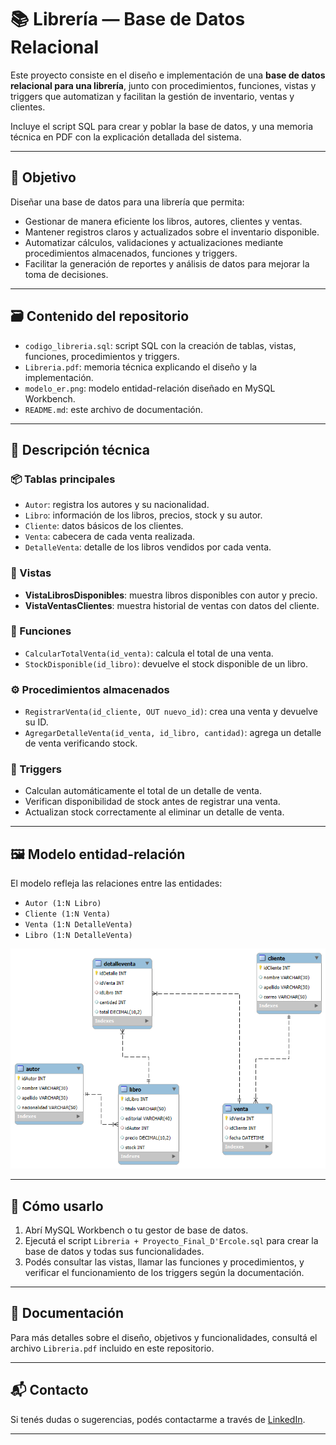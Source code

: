 # 📚 Librería — Base de Datos Relacional

Este proyecto consiste en el diseño e implementación de una **base de datos relacional para una librería**, junto con procedimientos, funciones, vistas y triggers que automatizan y facilitan la gestión de inventario, ventas y clientes.  

Incluye el script SQL para crear y poblar la base de datos, y una memoria técnica en PDF con la explicación detallada del sistema.

---

## 🎯 Objetivo

Diseñar una base de datos para una librería que permita:
- Gestionar de manera eficiente los libros, autores, clientes y ventas.
- Mantener registros claros y actualizados sobre el inventario disponible.
- Automatizar cálculos, validaciones y actualizaciones mediante procedimientos almacenados, funciones y triggers.
- Facilitar la generación de reportes y análisis de datos para mejorar la toma de decisiones.

---

## 🗃️ Contenido del repositorio

- `codigo_libreria.sql`: script SQL con la creación de tablas, vistas, funciones, procedimientos y triggers.
- `Libreria.pdf`: memoria técnica explicando el diseño y la implementación.
- `modelo_er.png`: modelo entidad-relación diseñado en MySQL Workbench.
- `README.md`: este archivo de documentación.

---

## 📝 Descripción técnica

### 📦 Tablas principales
- `Autor`: registra los autores y su nacionalidad.
- `Libro`: información de los libros, precios, stock y su autor.
- `Cliente`: datos básicos de los clientes.
- `Venta`: cabecera de cada venta realizada.
- `DetalleVenta`: detalle de los libros vendidos por cada venta.

### 🔷 Vistas
- **VistaLibrosDisponibles**: muestra libros disponibles con autor y precio.
- **VistaVentasClientes**: muestra historial de ventas con datos del cliente.

### 🧮 Funciones
- `CalcularTotalVenta(id_venta)`: calcula el total de una venta.
- `StockDisponible(id_libro)`: devuelve el stock disponible de un libro.

### ⚙️ Procedimientos almacenados
- `RegistrarVenta(id_cliente, OUT nuevo_id)`: crea una venta y devuelve su ID.
- `AgregarDetalleVenta(id_venta, id_libro, cantidad)`: agrega un detalle de venta verificando stock.

### 🔗 Triggers
- Calculan automáticamente el total de un detalle de venta.
- Verifican disponibilidad de stock antes de registrar una venta.
- Actualizan stock correctamente al eliminar un detalle de venta.

---

## 🖼️ Modelo entidad-relación

El modelo refleja las relaciones entre las entidades:  
- `Autor (1:N Libro)`  
- `Cliente (1:N Venta)`  
- `Venta (1:N DetalleVenta)`  
- `Libro (1:N DetalleVenta)`  

![Modelo ER](modelo_er.png)

---

## 🚀 Cómo usarlo

1. Abrí MySQL Workbench o tu gestor de base de datos.
2. Ejecutá el script `Libreria + Proyecto_Final_D'Ercole.sql` para crear la base de datos y todas sus funcionalidades.
3. Podés consultar las vistas, llamar las funciones y procedimientos, y verificar el funcionamiento de los triggers según la documentación.

---

## 📄 Documentación

Para más detalles sobre el diseño, objetivos y funcionalidades, consultá el archivo `Libreria.pdf` incluido en este repositorio.

---

## 📬 Contacto

Si tenés dudas o sugerencias, podés contactarme a través de [LinkedIn](https://www.linkedin.com/in/maria-victoria-dercole/).

---

